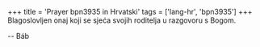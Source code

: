 +++
title = 'Prayer bpn3935 in Hrvatski'
tags = ['lang-hr', 'bpn3935']
+++
Blagoslovljen onaj koji se sjeća svojih roditelja u razgovoru s Bogom.

-- Báb
